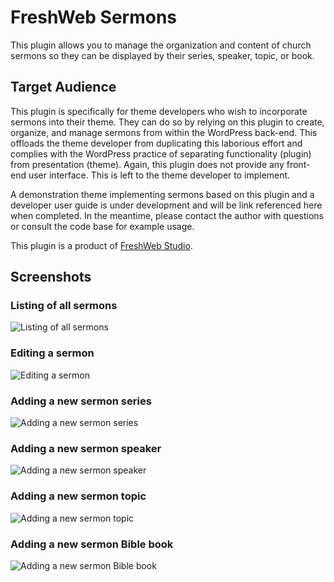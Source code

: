# FreshWeb Sermons

This plugin allows you to manage the organization and content of church sermons so they can be displayed by their series, speaker, topic, or book.

## Target Audience

This plugin is specifically for theme developers who wish to incorporate sermons into their theme. They can do so by relying on this plugin to create, organize, and manage sermons from within the WordPress back-end. This offloads the theme developer from duplicating this laborious effort and complies with the WordPress practice of separating functionality (plugin) from presentation (theme). Again, this plugin does not provide any front-end user interface. This is left to the theme developer to implement. 

A demonstration theme implementing sermons based on this plugin and a developer user guide is under development and will be link referenced here when completed. In the meantime, please contact the author with questions or consult the code base for example usage.

This plugin is a product of [FreshWeb Studio](https://freshwebstudio.com).

## Screenshots

### Listing of all sermons

![Listing of all sermons](https://cloud.githubusercontent.com/assets/3323104/18175067/20ce69ea-702d-11e6-992f-ee1a42e7474a.png)

### Editing a sermon

![Editing a sermon](https://cloud.githubusercontent.com/assets/3323104/18175107/3fac7c58-702d-11e6-8f40-f03e421c86b1.png)

### Adding a new sermon series

![Adding a new sermon series](https://cloud.githubusercontent.com/assets/3323104/18175114/463d00d8-702d-11e6-85e7-ca64372c1f08.png)

### Adding a new sermon speaker

![Adding a new sermon speaker](https://cloud.githubusercontent.com/assets/3323104/18175120/4951bd18-702d-11e6-99a5-cb467ece7286.png)

### Adding a new sermon topic

![Adding a new sermon topic](https://cloud.githubusercontent.com/assets/3323104/18175125/4c8cee08-702d-11e6-970c-d7c8b70a7051.png)

### Adding a new sermon Bible book

![Adding a new sermon Bible book](https://cloud.githubusercontent.com/assets/3323104/18175127/4f15d5b8-702d-11e6-91dd-5acc532291b9.png)

